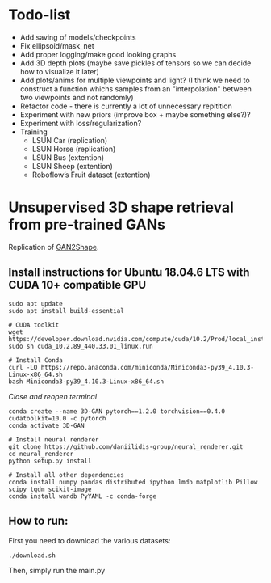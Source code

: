 # Todo-list
- Add saving of models/checkpoints
- Fix ellipsoid/mask_net
- Add proper logging/make good looking graphs
- Add 3D depth plots (maybe save pickles of tensors so we can decide how to visualize it later)
- Add plots/anims for multiple viewpoints and light? 
  (I think we need to construct a function whichs samples from an "interpolation" between two viewpoints and not randomly)
- Refactor code - there is currently a lot of unnecessary repitition
- Experiment with new priors (improve box + maybe something else?)?
- Experiment with loss/regularization?
- Training
  - LSUN Car (replication)
  - LSUN Horse (replication)
  - LSUN Bus (extention)
  - LSUN Sheep (extention)
  - Roboflow’s Fruit dataset (extention)

# Unsupervised 3D shape retrieval from pre-trained GANs
Replication of [GAN2Shape](https://github.com/XingangPan/GAN2Shape).

## Install instructions for Ubuntu 18.04.6 LTS with CUDA 10+ compatible GPU
```
sudo apt update
sudo apt install build-essential
```
```
# CUDA toolkit
wget https://developer.download.nvidia.com/compute/cuda/10.2/Prod/local_installers/cuda_10.2.89_440.33.01_linux.run
sudo sh cuda_10.2.89_440.33.01_linux.run
```
```
# Install Conda
curl -LO https://repo.anaconda.com/miniconda/Miniconda3-py39_4.10.3-Linux-x86_64.sh
bash Miniconda3-py39_4.10.3-Linux-x86_64.sh
```
*Close and reopen terminal*
```
conda create --name 3D-GAN pytorch==1.2.0 torchvision==0.4.0 cudatoolkit=10.0 -c pytorch
conda activate 3D-GAN
```
```
# Install neural renderer
git clone https://github.com/daniilidis-group/neural_renderer.git
cd neural_renderer
python setup.py install
```
```
# Install all other dependencies
conda install numpy pandas distributed ipython lmdb matplotlib Pillow scipy tqdm scikit-image
conda install wandb PyYAML -c conda-forge
```

## How to run:
First you need to download the various datasets:
```sh
./download.sh
```
Then, simply run the main.py

